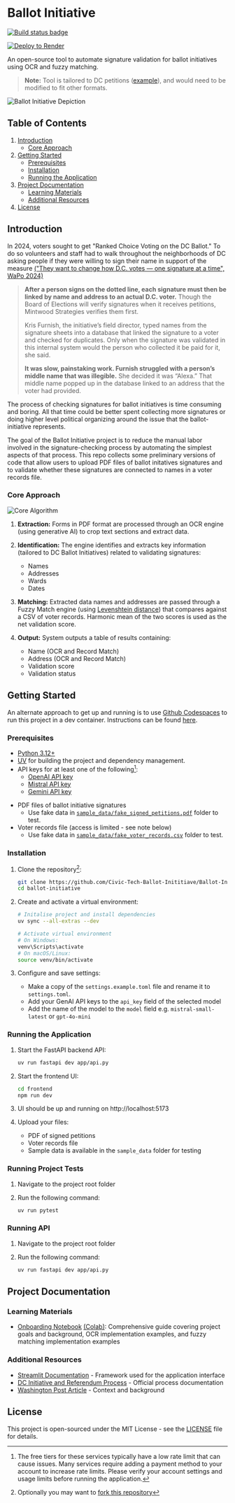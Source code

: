 # Ballot Initiative

[![Build status badge](https://github.com/Civic-Tech-Ballot-Inititiave/Ballot-Initiative/actions/workflows/main.yml/badge.svg)](https://github.com/Civic-Tech-Ballot-Inititiave/Ballot-Initiative/actions/workflows/main.yml)

[![Deploy to Render](https://render.com/images/deploy-to-render-button.svg)](https://render.com/deploy)

An open-source tool to automate signature validation for ballot initiatives using OCR and fuzzy matching.

> **Note:** Tool is tailored to DC petitions ([example](sample_data/fake_signed_petitions.pdf)), and would need to be modified to fit other formats.

![Ballot Initiative Depiction](app/streamlit-frontend.png)

## Table of Contents

1. [Introduction](#introduction)
   - [Core Approach](#core-approach)
2. [Getting Started](#getting-started)
   - [Prerequisites](#prerequisites)
   - [Installation](#installation)
   - [Running the Application](#running-the-application)
3. [Project Documentation](#project-documentation)
   - [Learning Materials](#learning-materials)
   - [Additional Resources](#additional-resources)
4. [License](#license)

## Introduction

In 2024, voters sought to get "Ranked Choice Voting on the DC Ballot." To do so volunteers and staff had to walk throughout the neighborhoods of DC asking people if they were willing to sign their name in support of the measure
[("They want to change how D.C. votes — one signature at a time", WaPo 2024)](https://www.washingtonpost.com/dc-md-va/2024/05/22/dc-voting-ballot-initiative-signatures/)

> **After a person signs on the dotted line, each signature must then be linked by name and address to an actual D.C. voter.** Though the Board of Elections will verify signatures when it receives petitions, Mintwood Strategies verifies them first.
>
> Kris Furnish, the initiative’s field director, typed names from the signature sheets into a database that linked the signature to a voter and checked for duplicates. Only when the signature was validated in this internal system would the person who collected it be paid for it, she said.
>
> **It was slow, painstaking work. Furnish struggled with a person’s middle name that was illegible.** She decided it was “Alexa.” That middle name popped up in the database linked to an address that the voter had provided.

The process of checking signatures for ballot initiatives is time consuming and boring. All that time could be better spent collecting more signatures or doing higher level political organizing around the issue that the ballot-initiative represents.

The goal of the Ballot Initiative project is to reduce the manual labor involved in the signature-checking process by automating the simplest aspects of that process. This repo collects some preliminary versions of code that allow users to upload PDF files of ballot initatives signatures and to validate whether these signatures are connected to names in a voter records file.

### Core Approach

![Core Algorithm](app/ballot_initiative_schematic.png)

1. **Extraction:** Forms in PDF format are processed through an OCR engine (using generative AI) to crop text sections and extract data.

2. **Identification:** The engine identifies and extracts key information (tailored to DC Ballot Initiatives) related to validating signatures:

   - Names
   - Addresses
   - Wards
   - Dates

3. **Matching:** Extracted data names and addresses are passed through a Fuzzy Match engine (using [Levenshtein distance](https://en.wikipedia.org/wiki/Levenshtein_distance)) that compares against a CSV of voter records. Harmonic mean of the two scores is used as the net validation score.

4. **Output:** System outputs a table of results containing:
   - Name (OCR and Record Match)
   - Address (OCR and Record Match)
   - Validation score
   - Validation status

## Getting Started

An alternate approach to get up and running is to use [Github Codespaces](https://github.com/features/codespaces) to run this project in a dev container. Instructions can be found [here](.devcontainer/Codespaces.md).

### Prerequisites

- [Python 3.12+](https://wiki.python.org/moin/BeginnersGuide/Download)
- [UV](https://docs.astral.sh/uv/getting-started/installation/) for building the project and dependency management.
- API keys for at least one of the following[^1]:
  - [OpenAI API key](https://help.openai.com/en/articles/4936850-where-do-i-find-my-openai-api-key)
  - [Mistral API key](https://docs.mistral.ai/getting-started/quickstart/)
  - [Gemini API key](https://ai.google.dev/gemini-api/docs/api-key)

[^1]: The free tiers for these services typically have a low rate limit that can cause issues. Many services require adding a payment method to your account to increase rate limits. Please verify your account settings and usage limits before running the application.

- PDF files of ballot initiative signatures
  - Use fake data in [`sample_data/fake_signed_petitions.pdf`](sample_data/fake_signed_petitions.pdf) folder to test.
- Voter records file (access is limited - see note below)
  - Use fake data in [`sample_data/fake_voter_records.csv`](sample_data/fake_voter_records.csv) folder to test.

### Installation

1. Clone the repository[^2]:

   ```bash
   git clone https://github.com/Civic-Tech-Ballot-Inititiave/Ballot-Initiative.git
   cd ballot-initiative
   ```

   [^2]: Optionally you may want to [fork this repository](https://github.com/Civic-Tech-Ballot-Inititiave/Ballot-Initiative/fork)

2. Create and activate a virtual environment:

   ```bash
   # Initalise project and install dependencies
   uv sync --all-extras --dev

   # Activate virtual environment
   # On Windows:
   venv\Scripts\activate
   # On macOS/Linux:
   source venv/bin/activate
   ```

3. Configure and save settings:
   - Make a copy of the `settings.example.toml` file and rename it to `settings.toml`.
   - Add your GenAI API keys to the `api_key` field of the selected model
   - Add the name of the model to the `model` field e.g. `mistral-small-latest` or `gpt-4o-mini`

### Running the Application

1. Start the FastAPI backend API:

   ```bash
   uv run fastapi dev app/api.py
   ```

2. Start the frontend UI:

   ```bash
   cd frontend
   npm run dev
   ```

3. UI should be up and running on http://localhost:5173

4. Upload your files:
   - PDF of signed petitions
   - Voter records file
   - Sample data is available in the `sample_data` folder for testing

### Running Project Tests

1. Navigate to the project root folder
2. Run the following command:

   ```bash
   uv run pytest
   ```

### Running API

1. Navigate to the project root folder
2. Run the following command:

   ```bash
   uv run fastapi dev app/api.py
   ```

## Project Documentation

### Learning Materials

- [Onboarding Notebook](notebooks/2025-01-20-onboarding-notebook.ipynb) [(Colab)](https://githubtocolab.com/Civic-Tech-Ballot-Inititiave/Ballot-Initiative/blob/main/notebooks/onboarding_notebook_colab.ipynb): Comprehensive guide covering project goals and background, OCR implementation examples, and fuzzy matching implementation examples

### Additional Resources

- [Streamlit Documentation](https://docs.streamlit.io/get-started) - Framework used for the application interface
- [DC Initiative and Referendum Process](https://code.dccouncil.gov/us/dc/council/code/sections/1-1001.16) - Official process documentation
- [Washington Post Article](https://www.washingtonpost.com/dc-md-va/2024/05/22/dc-voting-ballot-initiative-signatures/) - Context and background

## License

This project is open-sourced under the MIT License - see the [LICENSE](LICENSE.md) file for details.
